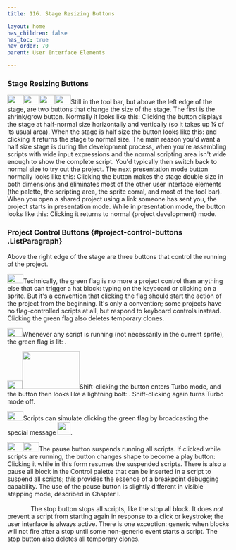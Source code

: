 ```yaml
---
title: 116. Stage Resizing Buttons

layout: home
has_children: false
has_toc: true
nav_order: 70
parent: User Interface Elements

---
```


### Stage Resizing Buttons

<img src="/snap-manual/assets/images/image1027.png" style="width:36px; height:21px"><img src="/snap-manual/assets/images/image1028.png" style="width:36px; height:21px"><img src="/snap-manual/assets/images/image1029.png" style="width:36px; height:21px"><img src="/snap-manual/assets/images/image1030.png" style="width:36px; height:21px">Still in the tool bar, but above the left
edge of the stage, are two buttons that change the size of the stage.
The first is the shrink/grow button. Normally it looks like this:
Clicking the button displays the stage at half-normal size horizontally
and vertically (so it takes up ¼ of its usual area). When the stage is
half size the button looks like this: and clicking it returns the stage
to normal size. The main reason you'd want a half size stage is during
the development process, when you're assembling scripts with wide input
expressions and the normal scripting area isn't wide enough to show the
complete script. You'd typically then switch back to normal size to try
out the project. The next presentation mode button normally looks like
this: Clicking the button makes the stage double size in both dimensions
and eliminates most of the other user interface elements (the palette,
the scripting area, the sprite corral, and most of the tool bar). When
you open a shared project using a link someone has sent you, the project
starts in presentation mode. While in presentation mode, the button
looks like this: Clicking it returns to normal (project development)
mode.

### Project Control Buttons {#project-control-buttons .ListParagraph}

Above the right edge of the stage are three buttons that control the
running of the project.

<img src="/snap-manual/assets/images/image1031.png" style="width:36px; height:21px">Technically, the green flag is no more a project control
than anything else that can trigger a hat block: typing on the keyboard
or clicking on a sprite. But it's a convention that clicking the flag
should start the action of the project from the beginning. It's only a
convention; some projects have no flag-controlled scripts at all, but
respond to keyboard controls instead. Clicking the green flag also
deletes temporary clones.

<img src="/snap-manual/assets/images/image1032.png" style="width:34px; height:19px">Whenever any script is running (not necessarily in the
current sprite), the green flag is lit: .

<img src="/snap-manual/assets/images/image1033.png" style="width:34px; height:19px"><img src="/snap-manual/assets/images/image1034.png" style="width:130px; height:85px">Shift-clicking the button enters Turbo
mode, and the button then looks like a lightning bolt: . Shift-clicking
again turns Turbo mode off.

<img src="/snap-manual/assets/images/image1038.png" style="width:36px; height:21px">Scripts can simulate clicking the green
flag by broadcasting the special message
<img src="/snap-manual/assets/images/image1039.png" style="width:29px; height:29px">.

<img src="/snap-manual/assets/images/image1040.png" style="width:36px; height:21px"><img src="/snap-manual/assets/images/image1041.png" style="width:36px; height:21px">The pause button suspends running all
scripts. If clicked while scripts are running, the button changes shape
to become a play button: Clicking it while in this form resumes the
suspended scripts. There is also a pause all block in the Control
palette that can be inserted in a script to suspend all scripts; this
provides the essence of a breakpoint debugging capability. The use of
the pause button is slightly different in visible stepping mode,
described in Chapter I.

<img src="/snap-manual/assets/images/image1042.png" style="width:53px; height:17px">The stop button stops all scripts, like
the stop all block. It does *not* prevent a script from starting again
in response to a click or keystroke; the user interface is always
active. There is one exception: generic when blocks will not fire after
a stop until some non-generic event starts a script. The stop button
also deletes all temporary clones.


